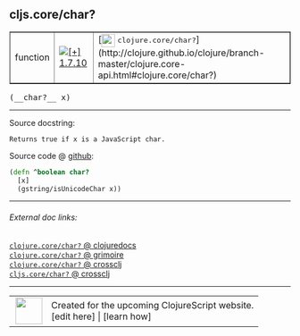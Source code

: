 ## cljs.core/char?



 <table border="1">
<tr>
<td>function</td>
<td><a href="https://github.com/cljsinfo/cljs-api-docs/tree/1.7.10"><img valign="middle" alt="[+] 1.7.10" title="Added in 1.7.10" src="https://img.shields.io/badge/+-1.7.10-lightgrey.svg"></a> </td>
<td>
[<img height="24px" valign="middle" src="http://i.imgur.com/1GjPKvB.png"> <samp>clojure.core/char?</samp>](http://clojure.github.io/clojure/branch-master/clojure.core-api.html#clojure.core/char?)
</td>
</tr>
</table>


 <samp>
(__char?__ x)<br>
</samp>

---





Source docstring:

```
Returns true if x is a JavaScript char.
```


Source code @ [github](https://github.com/clojure/clojurescript/blob/r1.7.58/src/main/cljs/cljs/core.cljs#L218-L221):

```clj
(defn ^boolean char?
  [x]
  (gstring/isUnicodeChar x))
```

<!--
Repo - tag - source tree - lines:

 <pre>
clojurescript @ r1.7.58
└── src
    └── main
        └── cljs
            └── cljs
                └── <ins>[core.cljs:218-221](https://github.com/clojure/clojurescript/blob/r1.7.58/src/main/cljs/cljs/core.cljs#L218-L221)</ins>
</pre>

-->

---



###### External doc links:

[`clojure.core/char?` @ clojuredocs](http://clojuredocs.org/clojure.core/char_q)<br>
[`clojure.core/char?` @ grimoire](http://conj.io/store/v1/org.clojure/clojure/1.7.0-beta3/clj/clojure.core/char%3F/)<br>
[`clojure.core/char?` @ crossclj](http://crossclj.info/fun/clojure.core/char%3F.html)<br>
[`cljs.core/char?` @ crossclj](http://crossclj.info/fun/cljs.core.cljs/char%3F.html)<br>

---

 <table>
<tr><td>
<img valign="middle" align="right" width="48px" src="http://i.imgur.com/Hi20huC.png">
</td><td>
Created for the upcoming ClojureScript website.<br>
[edit here] | [learn how]
</td></tr></table>

[edit here]:https://github.com/cljsinfo/cljs-api-docs/blob/master/cljsdoc/cljs.core/charQMARK.cljsdoc
[learn how]:https://github.com/cljsinfo/cljs-api-docs/wiki/cljsdoc-files

<!--

This information was too distracting to show to readers, but I'll leave it
commented here since it is helpful to:

- pretty-print the data used to generate this document
- and show how to retrieve that data



The API data for this symbol:

```clj
{:return-type boolean,
 :ns "cljs.core",
 :name "char?",
 :signature ["[x]"],
 :history [["+" "1.7.10"]],
 :type "function",
 :full-name-encode "cljs.core/charQMARK",
 :source {:code "(defn ^boolean char?\n  [x]\n  (gstring/isUnicodeChar x))",
          :title "Source code",
          :repo "clojurescript",
          :tag "r1.7.58",
          :filename "src/main/cljs/cljs/core.cljs",
          :lines [218 221]},
 :full-name "cljs.core/char?",
 :clj-symbol "clojure.core/char?",
 :docstring "Returns true if x is a JavaScript char."}

```

Retrieve the API data for this symbol:

```clj
;; from Clojure REPL
(require '[clojure.edn :as edn])
(-> (slurp "https://raw.githubusercontent.com/cljsinfo/cljs-api-docs/catalog/cljs-api.edn")
    (edn/read-string)
    (get-in [:symbols "cljs.core/char?"]))
```

-->
